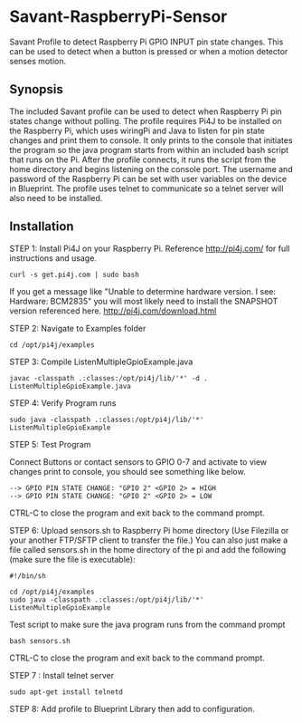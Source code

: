 # Savant-RaspberryPi-Sensor
Savant Profile to detect Raspberry Pi GPIO INPUT pin state changes. This can be used to detect when a button is pressed or when a motion detector senses motion.
## Synopsis
The included Savant profile can be used to detect when Raspberry Pi pin states change without polling. The profile requires Pi4J to be installed on the Raspberry Pi, which uses wiringPi and Java to listen for pin state changes and print them to console. It only prints to the console that initiates the program so the java program starts from within an included bash script that runs on the Pi. After the profile connects, it runs the script from the home directory and begins listening on the console port. The username and password of the Raspberry Pi can be set with user variables on the device in Blueprint. The profile uses telnet to communicate so a telnet server will also need to be installed. 
## Installation
STEP 1: Install Pi4J on your Raspberry Pi. Reference http://pi4j.com/ for full instructions and usage.
```
curl -s get.pi4j.com | sudo bash
```
If you get a message like "Unable to determine hardware version. I see: Hardware: BCM2835" you will most likely need to install the SNAPSHOT version referenced here.
http://pi4j.com/download.html

STEP 2: Navigate to Examples folder
```
cd /opt/pi4j/examples
```
STEP 3: Compile ListenMultipleGpioExample.java
```
javac -classpath .:classes:/opt/pi4j/lib/'*' -d . ListenMultipleGpioExample.java
```
STEP 4: Verify Program runs
```
sudo java -classpath .:classes:/opt/pi4j/lib/'*' ListenMultipleGpioExample
```
STEP 5: Test Program

Connect Buttons or contact sensors to GPIO 0-7 and activate to view changes print to console, you should see something like below.
```
--> GPIO PIN STATE CHANGE: "GPIO 2" <GPIO 2> = HIGH
--> GPIO PIN STATE CHANGE: "GPIO 2" <GPIO 2> = LOW
```
CTRL-C to close the program and exit back to the command prompt.

STEP 6: Upload sensors.sh to Raspberry Pi home directory (Use Filezilla or your another FTP/SFTP client to transfer the file.)
You can also just make a file called sensors.sh in the home directory of the pi and add the following (make sure the file is executable):
```
#!/bin/sh

cd /opt/pi4j/examples
sudo java -classpath .:classes:/opt/pi4j/lib/'*' ListenMultipleGpioExample
```
Test script to make sure the java program runs from the command prompt
```
bash sensors.sh
```
CTRL-C to close the program and exit back to the command prompt.

STEP 7 : Install telnet server
```
sudo apt-get install telnetd
```
STEP 8: Add profile to Blueprint Library then add to configuration.

